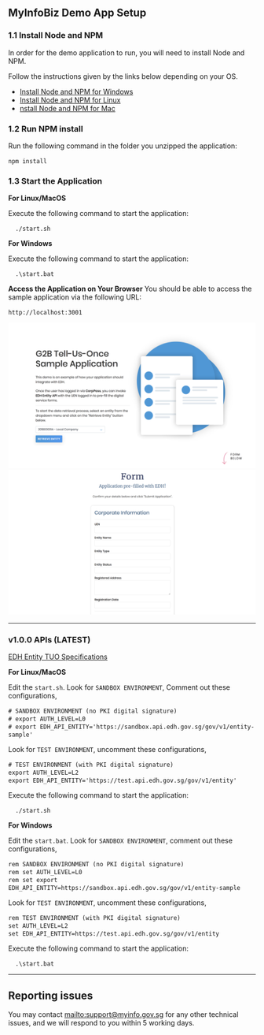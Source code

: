 ## MyInfoBiz Demo App Setup

### 1.1 Install Node and NPM

In order for the demo application to run, you will need to install Node and NPM.

Follow the instructions given by the links below depending on your OS.

-   [Install Node and NPM for Windows](http://blog.teamtreehouse.com/install-node-js-npm-windows)
-   [Install Node and NPM for Linux](http://blog.teamtreehouse.com/install-node-js-npm-linux)
-   [nstall Node and NPM for Mac](http://blog.teamtreehouse.com/install-node-js-npm-mac)

### 1.2 Run NPM install

Run the following command in the folder you unzipped the application:

    npm install

### 1.3 Start the Application

**For Linux/MacOS**

Execute the following command to start the application:

      ./start.sh

**For Windows**

Execute the following command to start the application:

      .\start.bat

**Access the Application on Your Browser**
You should be able to access the sample application via the following URL:

    http://localhost:3001

![Demo Screenshot](screenshot_main.png)
![Demo Screenshot](screenshot_form.png)

* * *

### v1.0.0 APIs (LATEST)

[EDH Entity TUO Specifications](https://public.cloud.myinfo.gov.sg/edh/edh-tuo-specs.html)

**For Linux/MacOS**

Edit the `start.sh`. Look for `SANDBOX ENVIRONMENT`, Comment out these configurations,

    # SANDBOX ENVIRONMENT (no PKI digital signature)
    # export AUTH_LEVEL=L0
    # export EDH_API_ENTITY='https://sandbox.api.edh.gov.sg/gov/v1/entity-sample'

Look for `TEST ENVIRONMENT`, uncomment these configurations,

    # TEST ENVIRONMENT (with PKI digital signature)
    export AUTH_LEVEL=L2
    export EDH_API_ENTITY='https://test.api.edh.gov.sg/gov/v1/entity'

Execute the following command to start the application:

      ./start.sh

**For Windows**

Edit the `start.bat`. Look for `SANDBOX ENVIRONMENT`, comment out these configurations,

    rem SANDBOX ENVIRONMENT (no PKI digital signature)
    rem set AUTH_LEVEL=L0
    rem set export EDH_API_ENTITY=https://sandbox.api.edh.gov.sg/gov/v1/entity-sample

Look for `TEST ENVIRONMENT`, uncomment these configurations,

    rem TEST ENVIRONMENT (with PKI digital signature)
    set AUTH_LEVEL=L2
    set EDH_API_ENTITY=https://test.api.edh.gov.sg/gov/v1/entity

Execute the following command to start the application:

      .\start.bat

* * *

## Reporting issues

You may contact <mailto:support@myinfo.gov.sg> for any other technical issues, and we will respond to you within 5 working days.
